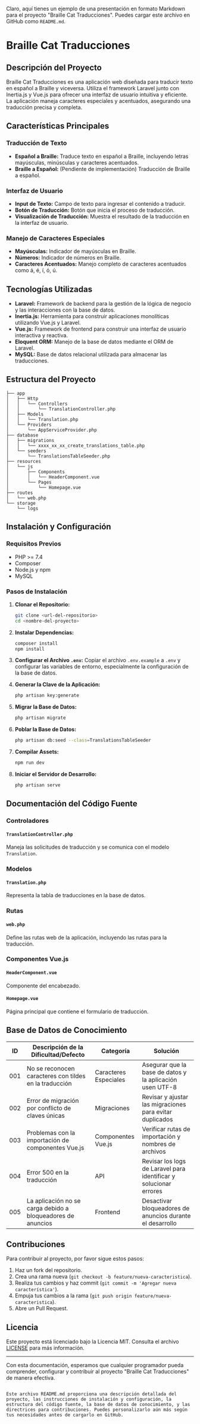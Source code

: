 Claro, aquí tienes un ejemplo de una presentación en formato Markdown para el proyecto "Braille Cat Traducciones". Puedes cargar este archivo en GitHub como `README.md`.


# Braille Cat Traducciones

## Descripción del Proyecto
Braille Cat Traducciones es una aplicación web diseñada para traducir texto en español a Braille y viceversa. Utiliza el framework Laravel junto con Inertia.js y Vue.js para ofrecer una interfaz de usuario intuitiva y eficiente. La aplicación maneja caracteres especiales y acentuados, asegurando una traducción precisa y completa.

## Características Principales

### Traducción de Texto
- **Español a Braille:** Traduce texto en español a Braille, incluyendo letras mayúsculas, minúsculas y caracteres acentuados.
- **Braille a Español:** (Pendiente de implementación) Traducción de Braille a español.

### Interfaz de Usuario
- **Input de Texto:** Campo de texto para ingresar el contenido a traducir.
- **Botón de Traducción:** Botón que inicia el proceso de traducción.
- **Visualización de Traducción:** Muestra el resultado de la traducción en la interfaz de usuario.

### Manejo de Caracteres Especiales
- **Mayúsculas:** Indicador de mayúsculas en Braille.
- **Números:** Indicador de números en Braille.
- **Caracteres Acentuados:** Manejo completo de caracteres acentuados como á, é, í, ó, ú.

## Tecnologías Utilizadas
- **Laravel:** Framework de backend para la gestión de la lógica de negocio y las interacciones con la base de datos.
- **Inertia.js:** Herramienta para construir aplicaciones monolíticas utilizando Vue.js y Laravel.
- **Vue.js:** Framework de frontend para construir una interfaz de usuario interactiva y reactiva.
- **Eloquent ORM:** Manejo de la base de datos mediante el ORM de Laravel.
- **MySQL:** Base de datos relacional utilizada para almacenar las traducciones.

## Estructura del Proyecto

```
├── app
│   ├── Http
│   │   └── Controllers
│   │       └── TranslationController.php
│   ├── Models
│   │   └── Translation.php
│   └── Providers
│       └── AppServiceProvider.php
├── database
│   ├── migrations
│   │   └── xxxx_xx_xx_create_translations_table.php
│   └── seeders
│       └── TranslationsTableSeeder.php
├── resources
│   └── js
│       ├── Components
│       │   └── HeaderComponent.vue
│       └── Pages
│           └── Homepage.vue
├── routes
│   └── web.php
└── storage
    └── logs
```

## Instalación y Configuración

### Requisitos Previos
- PHP >= 7.4
- Composer
- Node.js y npm
- MySQL

### Pasos de Instalación

1. **Clonar el Repositorio:**
   ```sh
   git clone <url-del-repositorio>
   cd <nombre-del-proyecto>
   ```

2. **Instalar Dependencias:**
   ```sh
   composer install
   npm install
   ```

3. **Configurar el Archivo `.env`:**
   Copiar el archivo `.env.example` a `.env` y configurar las variables de entorno, especialmente la configuración de la base de datos.

4. **Generar la Clave de la Aplicación:**
   ```sh
   php artisan key:generate
   ```

5. **Migrar la Base de Datos:**
   ```sh
   php artisan migrate
   ```

6. **Poblar la Base de Datos:**
   ```sh
   php artisan db:seed --class=TranslationsTableSeeder
   ```

7. **Compilar Assets:**
   ```sh
   npm run dev
   ```

8. **Iniciar el Servidor de Desarrollo:**
   ```sh
   php artisan serve
   ```

## Documentación del Código Fuente

### Controladores

#### `TranslationController.php`
Maneja las solicitudes de traducción y se comunica con el modelo `Translation`.

### Modelos

#### `Translation.php`
Representa la tabla de traducciones en la base de datos.

### Rutas

#### `web.php`
Define las rutas web de la aplicación, incluyendo las rutas para la traducción.

### Componentes Vue.js

#### `HeaderComponent.vue`
Componente del encabezado.

#### `Homepage.vue`
Página principal que contiene el formulario de traducción.

## Base de Datos de Conocimiento

| ID  | Descripción de la Dificultad/Defecto                               | Categoría           | Solución                                               |
|-----|-------------------------------------------------------------------|---------------------|--------------------------------------------------------|
| 001 | No se reconocen caracteres con tildes en la traducción            | Caracteres Especiales| Asegurar que la base de datos y la aplicación usen UTF-8|
| 002 | Error de migración por conflicto de claves únicas                 | Migraciones         | Revisar y ajustar las migraciones para evitar duplicados|
| 003 | Problemas con la importación de componentes Vue.js                | Componentes Vue.js  | Verificar rutas de importación y nombres de archivos    |
| 004 | Error 500 en la traducción                                         | API                 | Revisar los logs de Laravel para identificar y solucionar errores|
| 005 | La aplicación no se carga debido a bloqueadores de anuncios       | Frontend            | Desactivar bloqueadores de anuncios durante el desarrollo|

## Contribuciones

Para contribuir al proyecto, por favor sigue estos pasos:
1. Haz un fork del repositorio.
2. Crea una rama nueva (`git checkout -b feature/nueva-caracteristica`).
3. Realiza tus cambios y haz commit (`git commit -m 'Agregar nueva característica'`).
4. Empuja tus cambios a la rama (`git push origin feature/nueva-caracteristica`).
5. Abre un Pull Request.

## Licencia

Este proyecto está licenciado bajo la Licencia MIT. Consulta el archivo [LICENSE](LICENSE) para más información.

---

Con esta documentación, esperamos que cualquier programador pueda comprender, configurar y contribuir al proyecto "Braille Cat Traducciones" de manera efectiva.
```

Este archivo README.md proporciona una descripción detallada del proyecto, las instrucciones de instalación y configuración, la estructura del código fuente, la base de datos de conocimiento, y las directrices para contribuciones. Puedes personalizarlo aún más según tus necesidades antes de cargarlo en GitHub.
